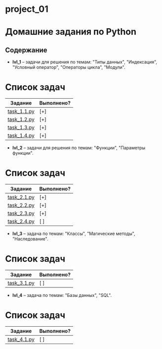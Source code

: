 # project_01
# Домашние задания по Python

## Содержание
* **lvl_1** – задачи для решения по темам: "Типы данных", "Индексация", "Условный оператор", "Операторы цикла", "Модули".
# Список задач

| Задание | Выполнено? |
|--------|------------|
| [task_1.1.py](./homeworks_lvl_1/task_1.1.py) | [+] |
| [task_1.2.py](./homeworks_lvl_1/task_1.2.py) | [+] |
| [task_1.3.py](./homeworks_lvl_1/task_1.3.py) | [+] |
| [task_1.4.py](./homeworks_lvl_1/task_1.4.py) | [+] |

* **lvl_2** – задачи для решения по темам: "Функции", "Параметры функции".
# Список задач

| Задание | Выполнено? |
|--------|------------|
| [task_2.1.py](./homeworks_lvl_2/task_2.1.py) | [+] |
| [task_2.2.py](./homeworks_lvl_2/task_2.2.py) | [+] |
| [task_2.3.py](./homeworks_lvl_2/task_2.3.py) | [+] |
| [task_2.4.py](./homeworks_lvl_2/task_2.4.py) | [ ] |

* **lvl_3** – задача по темам: "Классы", "Магические методы", "Наследование".
# Список задач

| Задание | Выполнено? |
|--------|------------|
| [task_3.1.py](./homeworks_lvl_3/task_3.1.py) | [ ] |

* **lvl_4** – задача по темам: "Базы данных", "SQL".
# Список задач

| Задание | Выполнено? |
|--------|------------|
| [task_4.1.py](./homeworks_lvl_4/task_4.1.py) | [ ] |